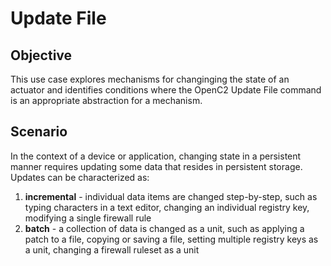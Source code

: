 # Update File

## Objective
This use case explores mechanisms for changinging the state of an actuator and identifies conditions
where the OpenC2 Update File command is an appropriate abstraction for a mechanism.

## Scenario
In the context of a device or application, changing state in a persistent manner requires updating
some data that resides in persistent storage.  Updates can be characterized as:
1. **incremental** - individual data items are changed step-by-step, such as typing characters in a text editor,
changing an individual registry key, modifying a single firewall rule
2. **batch** - a collection of data is changed as a unit, such as applying a patch to a file, copying or saving
a file, setting multiple registry keys as a unit, changing a firewall ruleset as a unit

